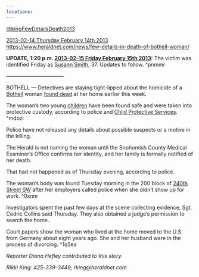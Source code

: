 ```yaml
---
locations: 
---
```


[@kingFewDetailsDeath2013](@kingFewDetailsDeath2013.md)

[2013-02-14 Thursday February 14th 2013](../../10-19%20Case%20Dates/13%20Investigation%20Dates/2013-02-14%20Thursday%20February%2014th%202013.md)
https://www.heraldnet.com/news/few-details-in-death-of-bothell-woman/

**UPDATE, 1:20 p.m. [2013-02-15 Friday February 15th 2013](../../10-19%20Case%20Dates/13%20Investigation%20Dates/2013-02-15%20Friday%20February%2015th%202013.md):** The victim was identified Friday as [Susann Smith](../../70-79%20People/71%20Victim(s)/01%20Susann%20Smith.md), 37. Updates to follow. ^pnmmr

———————————

BOTHELL — Detectives are staying tight-lipped about the homicide of a [Bothell](../../50-59%20Investigation/52%20Key%20Locations/04%20Bothell.md) woman [found dead](http://www.heraldnet.com/article/20130213/BLOG41/130219938/1131/NEWS08#Police-say-Bothell-woman-died-from-homicidal-violence) at her home earlier this week.

The woman’s two young [children](../../70-79%20People/73%20Family%20and%20Friends/07%20Children.md) have been found safe and were taken into protective custody, according to police and [Child Protective Services](../../70-79%20People/75%20Police%20and%20Detectives/08%20CPS.md). ^mdozi

Police have not released any details about possible suspects or a motive in the killing.

The Herald is not naming the woman until the Snohomish County Medical Examiner’s Office confirms her identity, and her family is formally notified of her death.

That had not happened as of Thursday evening, according to police.

The woman’s body was found Tuesday morning in the 200 block of [240th Street SW](geo:47.7814081,-122.3480898) after her employers called police when she didn’t show up for work. ^0xnnr

Investigators spent the past few days at the scene collecting evidence, Sgt. Cedric Collins said Thursday. They also obtained a judge’s permission to search the home.

Court papers show the woman who lived at the home moved to the U.S. from Germany about eight years ago. She and her husband were in the process of divorcing. ^1q5ea

_Reporter Diana Hefley contributed to this story._

_Rikki King: 425-339-3449; rking@heraldnet.com_